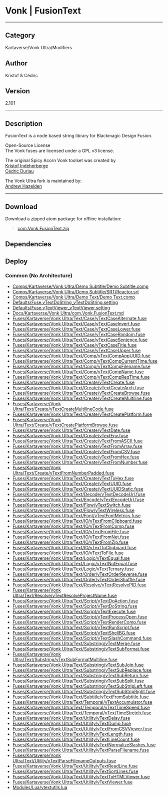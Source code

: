 # Vonk | FusionText
___

## Category
Kartaverse/Vonk Ultra/Modifiers

## Author
Kristof & Cédric

## Version
2.101

___

## Description
<p>FusionText is a node based string library for Blackmagic Design Fusion.</p>

<p>Open-Source License<br>
The Vonk fuses are licensed under a GPL v3 license.</p>

<p>The original Spicy Acorn Vonk toolset was created by<br>
<a href="mailto:xmnr0x23@gmail.com">Kristof Indeherberge</a><br>
<a href="mailto:duriau.cedric@live.be">Cédric Duriau</a></p>

<p>The Vonk Ultra fork is maintained by:<br>
<a href="mailto:andrew@andrewhazelden.com">Andrew Hazelden</a></p>

___

## Download

Download a zipped atom package for offline installation:
> [com.Vonk.FusionText.zip](https://gitlab.com/WeSuckLess/Reactor/-/archive/master/Reactor-master.zip?path=Atoms/com.Vonk.FusionText)  

## Dependencies

## Deploy

### Common (No Architecture)

<ul>
<li><a href="https://gitlab.com/WeSuckLess/Reactor/-/blob/master/Atoms/com.Vonk.FusionText/Comps/Kartaverse/Vonk Ultra/Demo Subtitle/Demo Subtitle.comp?ref_type=heads">Comps/Kartaverse/Vonk Ultra/Demo Subtitle/Demo Subtitle.comp</a></li>
<li><a href="https://gitlab.com/WeSuckLess/Reactor/-/blob/master/Atoms/com.Vonk.FusionText/Comps/Kartaverse/Vonk Ultra/Demo Subtitle/SRT/Reactor.srt?ref_type=heads">Comps/Kartaverse/Vonk Ultra/Demo Subtitle/SRT/Reactor.srt</a></li>
<li><a href="https://gitlab.com/WeSuckLess/Reactor/-/blob/master/Atoms/com.Vonk.FusionText/Comps/Kartaverse/Vonk Ultra/Demo Text/Demo Text.comp?ref_type=heads">Comps/Kartaverse/Vonk Ultra/Demo Text/Demo Text.comp</a></li>
<li><a href="https://gitlab.com/WeSuckLess/Reactor/-/blob/master/Atoms/com.Vonk.FusionText/Defaults/Fuse.vTextDoString_vTextDoString.setting?ref_type=heads">Defaults/Fuse.vTextDoString_vTextDoString.setting</a></li>
<li><a href="https://gitlab.com/WeSuckLess/Reactor/-/blob/master/Atoms/com.Vonk.FusionText/Defaults/Fuse.vTextViewer_vTextViewer.setting?ref_type=heads">Defaults/Fuse.vTextViewer_vTextViewer.setting</a></li>
<li><a href="https://gitlab.com/WeSuckLess/Reactor/-/blob/master/Atoms/com.Vonk.FusionText/Docs/Kartaverse/Vonk Ultra/com.Vonk.FusionText.md?ref_type=heads">Docs/Kartaverse/Vonk Ultra/com.Vonk.FusionText.md</a></li>
<li><a href="https://gitlab.com/WeSuckLess/Reactor/-/blob/master/Atoms/com.Vonk.FusionText/Fuses/Kartaverse/Vonk Ultra/Text/Case/vTextCaseAlternate.fuse?ref_type=heads">Fuses/Kartaverse/Vonk Ultra/Text/Case/vTextCaseAlternate.fuse</a></li>
<li><a href="https://gitlab.com/WeSuckLess/Reactor/-/blob/master/Atoms/com.Vonk.FusionText/Fuses/Kartaverse/Vonk Ultra/Text/Case/vTextCaseInvert.fuse?ref_type=heads">Fuses/Kartaverse/Vonk Ultra/Text/Case/vTextCaseInvert.fuse</a></li>
<li><a href="https://gitlab.com/WeSuckLess/Reactor/-/blob/master/Atoms/com.Vonk.FusionText/Fuses/Kartaverse/Vonk Ultra/Text/Case/vTextCaseLower.fuse?ref_type=heads">Fuses/Kartaverse/Vonk Ultra/Text/Case/vTextCaseLower.fuse</a></li>
<li><a href="https://gitlab.com/WeSuckLess/Reactor/-/blob/master/Atoms/com.Vonk.FusionText/Fuses/Kartaverse/Vonk Ultra/Text/Case/vTextCaseRandom.fuse?ref_type=heads">Fuses/Kartaverse/Vonk Ultra/Text/Case/vTextCaseRandom.fuse</a></li>
<li><a href="https://gitlab.com/WeSuckLess/Reactor/-/blob/master/Atoms/com.Vonk.FusionText/Fuses/Kartaverse/Vonk Ultra/Text/Case/vTextCaseSentence.fuse?ref_type=heads">Fuses/Kartaverse/Vonk Ultra/Text/Case/vTextCaseSentence.fuse</a></li>
<li><a href="https://gitlab.com/WeSuckLess/Reactor/-/blob/master/Atoms/com.Vonk.FusionText/Fuses/Kartaverse/Vonk Ultra/Text/Case/vTextCaseTitle.fuse?ref_type=heads">Fuses/Kartaverse/Vonk Ultra/Text/Case/vTextCaseTitle.fuse</a></li>
<li><a href="https://gitlab.com/WeSuckLess/Reactor/-/blob/master/Atoms/com.Vonk.FusionText/Fuses/Kartaverse/Vonk Ultra/Text/Case/vTextCaseUpper.fuse?ref_type=heads">Fuses/Kartaverse/Vonk Ultra/Text/Case/vTextCaseUpper.fuse</a></li>
<li><a href="https://gitlab.com/WeSuckLess/Reactor/-/blob/master/Atoms/com.Vonk.FusionText/Fuses/Kartaverse/Vonk Ultra/Text/Comp/vTextCompAppUUID.fuse?ref_type=heads">Fuses/Kartaverse/Vonk Ultra/Text/Comp/vTextCompAppUUID.fuse</a></li>
<li><a href="https://gitlab.com/WeSuckLess/Reactor/-/blob/master/Atoms/com.Vonk.FusionText/Fuses/Kartaverse/Vonk Ultra/Text/Comp/vTextCompCurrentTime.fuse?ref_type=heads">Fuses/Kartaverse/Vonk Ultra/Text/Comp/vTextCompCurrentTime.fuse</a></li>
<li><a href="https://gitlab.com/WeSuckLess/Reactor/-/blob/master/Atoms/com.Vonk.FusionText/Fuses/Kartaverse/Vonk Ultra/Text/Comp/vTextCompFilename.fuse?ref_type=heads">Fuses/Kartaverse/Vonk Ultra/Text/Comp/vTextCompFilename.fuse</a></li>
<li><a href="https://gitlab.com/WeSuckLess/Reactor/-/blob/master/Atoms/com.Vonk.FusionText/Fuses/Kartaverse/Vonk Ultra/Text/Comp/vTextCompName.fuse?ref_type=heads">Fuses/Kartaverse/Vonk Ultra/Text/Comp/vTextCompName.fuse</a></li>
<li><a href="https://gitlab.com/WeSuckLess/Reactor/-/blob/master/Atoms/com.Vonk.FusionText/Fuses/Kartaverse/Vonk Ultra/Text/Comp/vTextCompReqTime.fuse?ref_type=heads">Fuses/Kartaverse/Vonk Ultra/Text/Comp/vTextCompReqTime.fuse</a></li>
<li><a href="https://gitlab.com/WeSuckLess/Reactor/-/blob/master/Atoms/com.Vonk.FusionText/Fuses/Kartaverse/Vonk Ultra/Text/Create/vTextCreate.fuse?ref_type=heads">Fuses/Kartaverse/Vonk Ultra/Text/Create/vTextCreate.fuse</a></li>
<li><a href="https://gitlab.com/WeSuckLess/Reactor/-/blob/master/Atoms/com.Vonk.FusionText/Fuses/Kartaverse/Vonk Ultra/Text/Create/vTextCreateArch.fuse?ref_type=heads">Fuses/Kartaverse/Vonk Ultra/Text/Create/vTextCreateArch.fuse</a></li>
<li><a href="https://gitlab.com/WeSuckLess/Reactor/-/blob/master/Atoms/com.Vonk.FusionText/Fuses/Kartaverse/Vonk Ultra/Text/Create/vTextCreateBrowse.fuse?ref_type=heads">Fuses/Kartaverse/Vonk Ultra/Text/Create/vTextCreateBrowse.fuse</a></li>
<li><a href="https://gitlab.com/WeSuckLess/Reactor/-/blob/master/Atoms/com.Vonk.FusionText/Fuses/Kartaverse/Vonk Ultra/Text/Create/vTextCreateMultiline.fuse?ref_type=heads">Fuses/Kartaverse/Vonk Ultra/Text/Create/vTextCreateMultiline.fuse</a></li>
<li><a href="https://gitlab.com/WeSuckLess/Reactor/-/blob/master/Atoms/com.Vonk.FusionText/Fuses/Kartaverse/Vonk Ultra/Text/Create/vTextCreateMultilineCode.fuse?ref_type=heads">Fuses/Kartaverse/Vonk Ultra/Text/Create/vTextCreateMultilineCode.fuse</a></li>
<li><a href="https://gitlab.com/WeSuckLess/Reactor/-/blob/master/Atoms/com.Vonk.FusionText/Fuses/Kartaverse/Vonk Ultra/Text/Create/vTextCreatePlatform.fuse?ref_type=heads">Fuses/Kartaverse/Vonk Ultra/Text/Create/vTextCreatePlatform.fuse</a></li>
<li><a href="https://gitlab.com/WeSuckLess/Reactor/-/blob/master/Atoms/com.Vonk.FusionText/Fuses/Kartaverse/Vonk Ultra/Text/Create/vTextCreatePlatformBrowse.fuse?ref_type=heads">Fuses/Kartaverse/Vonk Ultra/Text/Create/vTextCreatePlatformBrowse.fuse</a></li>
<li><a href="https://gitlab.com/WeSuckLess/Reactor/-/blob/master/Atoms/com.Vonk.FusionText/Fuses/Kartaverse/Vonk Ultra/Text/Create/vTextDate.fuse?ref_type=heads">Fuses/Kartaverse/Vonk Ultra/Text/Create/vTextDate.fuse</a></li>
<li><a href="https://gitlab.com/WeSuckLess/Reactor/-/blob/master/Atoms/com.Vonk.FusionText/Fuses/Kartaverse/Vonk Ultra/Text/Create/vTextEnv.fuse?ref_type=heads">Fuses/Kartaverse/Vonk Ultra/Text/Create/vTextEnv.fuse</a></li>
<li><a href="https://gitlab.com/WeSuckLess/Reactor/-/blob/master/Atoms/com.Vonk.FusionText/Fuses/Kartaverse/Vonk Ultra/Text/Create/vTextFromASCII.fuse?ref_type=heads">Fuses/Kartaverse/Vonk Ultra/Text/Create/vTextFromASCII.fuse</a></li>
<li><a href="https://gitlab.com/WeSuckLess/Reactor/-/blob/master/Atoms/com.Vonk.FusionText/Fuses/Kartaverse/Vonk Ultra/Text/Create/vTextFromArray.fuse?ref_type=heads">Fuses/Kartaverse/Vonk Ultra/Text/Create/vTextFromArray.fuse</a></li>
<li><a href="https://gitlab.com/WeSuckLess/Reactor/-/blob/master/Atoms/com.Vonk.FusionText/Fuses/Kartaverse/Vonk Ultra/Text/Create/vTextFromCSV.fuse?ref_type=heads">Fuses/Kartaverse/Vonk Ultra/Text/Create/vTextFromCSV.fuse</a></li>
<li><a href="https://gitlab.com/WeSuckLess/Reactor/-/blob/master/Atoms/com.Vonk.FusionText/Fuses/Kartaverse/Vonk Ultra/Text/Create/vTextFromHex.fuse?ref_type=heads">Fuses/Kartaverse/Vonk Ultra/Text/Create/vTextFromHex.fuse</a></li>
<li><a href="https://gitlab.com/WeSuckLess/Reactor/-/blob/master/Atoms/com.Vonk.FusionText/Fuses/Kartaverse/Vonk Ultra/Text/Create/vTextFromNumber.fuse?ref_type=heads">Fuses/Kartaverse/Vonk Ultra/Text/Create/vTextFromNumber.fuse</a></li>
<li><a href="https://gitlab.com/WeSuckLess/Reactor/-/blob/master/Atoms/com.Vonk.FusionText/Fuses/Kartaverse/Vonk Ultra/Text/Create/vTextFromNumberPadded.fuse?ref_type=heads">Fuses/Kartaverse/Vonk Ultra/Text/Create/vTextFromNumberPadded.fuse</a></li>
<li><a href="https://gitlab.com/WeSuckLess/Reactor/-/blob/master/Atoms/com.Vonk.FusionText/Fuses/Kartaverse/Vonk Ultra/Text/Create/vTextToHex.fuse?ref_type=heads">Fuses/Kartaverse/Vonk Ultra/Text/Create/vTextToHex.fuse</a></li>
<li><a href="https://gitlab.com/WeSuckLess/Reactor/-/blob/master/Atoms/com.Vonk.FusionText/Fuses/Kartaverse/Vonk Ultra/Text/Create/vTextUUID.fuse?ref_type=heads">Fuses/Kartaverse/Vonk Ultra/Text/Create/vTextUUID.fuse</a></li>
<li><a href="https://gitlab.com/WeSuckLess/Reactor/-/blob/master/Atoms/com.Vonk.FusionText/Fuses/Kartaverse/Vonk Ultra/Text/Create/vTextUUIDStatic.fuse?ref_type=heads">Fuses/Kartaverse/Vonk Ultra/Text/Create/vTextUUIDStatic.fuse</a></li>
<li><a href="https://gitlab.com/WeSuckLess/Reactor/-/blob/master/Atoms/com.Vonk.FusionText/Fuses/Kartaverse/Vonk Ultra/Text/Decode/vTextDecodeUrl.fuse?ref_type=heads">Fuses/Kartaverse/Vonk Ultra/Text/Decode/vTextDecodeUrl.fuse</a></li>
<li><a href="https://gitlab.com/WeSuckLess/Reactor/-/blob/master/Atoms/com.Vonk.FusionText/Fuses/Kartaverse/Vonk Ultra/Text/Encode/vTextEncodeUrl.fuse?ref_type=heads">Fuses/Kartaverse/Vonk Ultra/Text/Encode/vTextEncodeUrl.fuse</a></li>
<li><a href="https://gitlab.com/WeSuckLess/Reactor/-/blob/master/Atoms/com.Vonk.FusionText/Fuses/Kartaverse/Vonk Ultra/Text/Flow/vTextSwitch.fuse?ref_type=heads">Fuses/Kartaverse/Vonk Ultra/Text/Flow/vTextSwitch.fuse</a></li>
<li><a href="https://gitlab.com/WeSuckLess/Reactor/-/blob/master/Atoms/com.Vonk.FusionText/Fuses/Kartaverse/Vonk Ultra/Text/Flow/vTextWireless.fuse?ref_type=heads">Fuses/Kartaverse/Vonk Ultra/Text/Flow/vTextWireless.fuse</a></li>
<li><a href="https://gitlab.com/WeSuckLess/Reactor/-/blob/master/Atoms/com.Vonk.FusionText/Fuses/Kartaverse/Vonk Ultra/Text/Font/vTextFontMetrics.fuse?ref_type=heads">Fuses/Kartaverse/Vonk Ultra/Text/Font/vTextFontMetrics.fuse</a></li>
<li><a href="https://gitlab.com/WeSuckLess/Reactor/-/blob/master/Atoms/com.Vonk.FusionText/Fuses/Kartaverse/Vonk Ultra/Text/IO/vTextFromClipboard.fuse?ref_type=heads">Fuses/Kartaverse/Vonk Ultra/Text/IO/vTextFromClipboard.fuse</a></li>
<li><a href="https://gitlab.com/WeSuckLess/Reactor/-/blob/master/Atoms/com.Vonk.FusionText/Fuses/Kartaverse/Vonk Ultra/Text/IO/vTextFromComp.fuse?ref_type=heads">Fuses/Kartaverse/Vonk Ultra/Text/IO/vTextFromComp.fuse</a></li>
<li><a href="https://gitlab.com/WeSuckLess/Reactor/-/blob/master/Atoms/com.Vonk.FusionText/Fuses/Kartaverse/Vonk Ultra/Text/IO/vTextFromFile.fuse?ref_type=heads">Fuses/Kartaverse/Vonk Ultra/Text/IO/vTextFromFile.fuse</a></li>
<li><a href="https://gitlab.com/WeSuckLess/Reactor/-/blob/master/Atoms/com.Vonk.FusionText/Fuses/Kartaverse/Vonk Ultra/Text/IO/vTextFromNet.fuse?ref_type=heads">Fuses/Kartaverse/Vonk Ultra/Text/IO/vTextFromNet.fuse</a></li>
<li><a href="https://gitlab.com/WeSuckLess/Reactor/-/blob/master/Atoms/com.Vonk.FusionText/Fuses/Kartaverse/Vonk Ultra/Text/IO/vTextFromZip.fuse?ref_type=heads">Fuses/Kartaverse/Vonk Ultra/Text/IO/vTextFromZip.fuse</a></li>
<li><a href="https://gitlab.com/WeSuckLess/Reactor/-/blob/master/Atoms/com.Vonk.FusionText/Fuses/Kartaverse/Vonk Ultra/Text/IO/vTextToClipboard.fuse?ref_type=heads">Fuses/Kartaverse/Vonk Ultra/Text/IO/vTextToClipboard.fuse</a></li>
<li><a href="https://gitlab.com/WeSuckLess/Reactor/-/blob/master/Atoms/com.Vonk.FusionText/Fuses/Kartaverse/Vonk Ultra/Text/IO/vTextToFile.fuse?ref_type=heads">Fuses/Kartaverse/Vonk Ultra/Text/IO/vTextToFile.fuse</a></li>
<li><a href="https://gitlab.com/WeSuckLess/Reactor/-/blob/master/Atoms/com.Vonk.FusionText/Fuses/Kartaverse/Vonk Ultra/Text/Logic/vTextEqual.fuse?ref_type=heads">Fuses/Kartaverse/Vonk Ultra/Text/Logic/vTextEqual.fuse</a></li>
<li><a href="https://gitlab.com/WeSuckLess/Reactor/-/blob/master/Atoms/com.Vonk.FusionText/Fuses/Kartaverse/Vonk Ultra/Text/Logic/vTextNotEqual.fuse?ref_type=heads">Fuses/Kartaverse/Vonk Ultra/Text/Logic/vTextNotEqual.fuse</a></li>
<li><a href="https://gitlab.com/WeSuckLess/Reactor/-/blob/master/Atoms/com.Vonk.FusionText/Fuses/Kartaverse/Vonk Ultra/Text/Logic/vTextTernary.fuse?ref_type=heads">Fuses/Kartaverse/Vonk Ultra/Text/Logic/vTextTernary.fuse</a></li>
<li><a href="https://gitlab.com/WeSuckLess/Reactor/-/blob/master/Atoms/com.Vonk.FusionText/Fuses/Kartaverse/Vonk Ultra/Text/Order/vTextOrderReverse.fuse?ref_type=heads">Fuses/Kartaverse/Vonk Ultra/Text/Order/vTextOrderReverse.fuse</a></li>
<li><a href="https://gitlab.com/WeSuckLess/Reactor/-/blob/master/Atoms/com.Vonk.FusionText/Fuses/Kartaverse/Vonk Ultra/Text/Order/vTextOrderShuffle.fuse?ref_type=heads">Fuses/Kartaverse/Vonk Ultra/Text/Order/vTextOrderShuffle.fuse</a></li>
<li><a href="https://gitlab.com/WeSuckLess/Reactor/-/blob/master/Atoms/com.Vonk.FusionText/Fuses/Kartaverse/Vonk Ultra/Text/Resolve/vTextResolvePID.fuse?ref_type=heads">Fuses/Kartaverse/Vonk Ultra/Text/Resolve/vTextResolvePID.fuse</a></li>
<li><a href="https://gitlab.com/WeSuckLess/Reactor/-/blob/master/Atoms/com.Vonk.FusionText/Fuses/Kartaverse/Vonk Ultra/Text/Resolve/vTextResolveProjectName.fuse?ref_type=heads">Fuses/Kartaverse/Vonk Ultra/Text/Resolve/vTextResolveProjectName.fuse</a></li>
<li><a href="https://gitlab.com/WeSuckLess/Reactor/-/blob/master/Atoms/com.Vonk.FusionText/Fuses/Kartaverse/Vonk Ultra/Text/Script/vTextDoAction.fuse?ref_type=heads">Fuses/Kartaverse/Vonk Ultra/Text/Script/vTextDoAction.fuse</a></li>
<li><a href="https://gitlab.com/WeSuckLess/Reactor/-/blob/master/Atoms/com.Vonk.FusionText/Fuses/Kartaverse/Vonk Ultra/Text/Script/vTextDoString.fuse?ref_type=heads">Fuses/Kartaverse/Vonk Ultra/Text/Script/vTextDoString.fuse</a></li>
<li><a href="https://gitlab.com/WeSuckLess/Reactor/-/blob/master/Atoms/com.Vonk.FusionText/Fuses/Kartaverse/Vonk Ultra/Text/Script/vTextExecute.fuse?ref_type=heads">Fuses/Kartaverse/Vonk Ultra/Text/Script/vTextExecute.fuse</a></li>
<li><a href="https://gitlab.com/WeSuckLess/Reactor/-/blob/master/Atoms/com.Vonk.FusionText/Fuses/Kartaverse/Vonk Ultra/Text/Script/vTextProcessOpen.fuse?ref_type=heads">Fuses/Kartaverse/Vonk Ultra/Text/Script/vTextProcessOpen.fuse</a></li>
<li><a href="https://gitlab.com/WeSuckLess/Reactor/-/blob/master/Atoms/com.Vonk.FusionText/Fuses/Kartaverse/Vonk Ultra/Text/Script/vTextRenderComp.fuse?ref_type=heads">Fuses/Kartaverse/Vonk Ultra/Text/Script/vTextRenderComp.fuse</a></li>
<li><a href="https://gitlab.com/WeSuckLess/Reactor/-/blob/master/Atoms/com.Vonk.FusionText/Fuses/Kartaverse/Vonk Ultra/Text/Script/vTextRunScript.fuse?ref_type=heads">Fuses/Kartaverse/Vonk Ultra/Text/Script/vTextRunScript.fuse</a></li>
<li><a href="https://gitlab.com/WeSuckLess/Reactor/-/blob/master/Atoms/com.Vonk.FusionText/Fuses/Kartaverse/Vonk Ultra/Text/Script/vTextShellBG.fuse?ref_type=heads">Fuses/Kartaverse/Vonk Ultra/Text/Script/vTextShellBG.fuse</a></li>
<li><a href="https://gitlab.com/WeSuckLess/Reactor/-/blob/master/Atoms/com.Vonk.FusionText/Fuses/Kartaverse/Vonk Ultra/Text/Script/vTextSlashCommand.fuse?ref_type=heads">Fuses/Kartaverse/Vonk Ultra/Text/Script/vTextSlashCommand.fuse</a></li>
<li><a href="https://gitlab.com/WeSuckLess/Reactor/-/blob/master/Atoms/com.Vonk.FusionText/Fuses/Kartaverse/Vonk Ultra/Text/Substring/vTextMerge.fuse?ref_type=heads">Fuses/Kartaverse/Vonk Ultra/Text/Substring/vTextMerge.fuse</a></li>
<li><a href="https://gitlab.com/WeSuckLess/Reactor/-/blob/master/Atoms/com.Vonk.FusionText/Fuses/Kartaverse/Vonk Ultra/Text/Substring/vTextSubFormat.fuse?ref_type=heads">Fuses/Kartaverse/Vonk Ultra/Text/Substring/vTextSubFormat.fuse</a></li>
<li><a href="https://gitlab.com/WeSuckLess/Reactor/-/blob/master/Atoms/com.Vonk.FusionText/Fuses/Kartaverse/Vonk Ultra/Text/Substring/vTextSubFormatMultiline.fuse?ref_type=heads">Fuses/Kartaverse/Vonk Ultra/Text/Substring/vTextSubFormatMultiline.fuse</a></li>
<li><a href="https://gitlab.com/WeSuckLess/Reactor/-/blob/master/Atoms/com.Vonk.FusionText/Fuses/Kartaverse/Vonk Ultra/Text/Substring/vTextSubJoin.fuse?ref_type=heads">Fuses/Kartaverse/Vonk Ultra/Text/Substring/vTextSubJoin.fuse</a></li>
<li><a href="https://gitlab.com/WeSuckLess/Reactor/-/blob/master/Atoms/com.Vonk.FusionText/Fuses/Kartaverse/Vonk Ultra/Text/Substring/vTextSubReplace.fuse?ref_type=heads">Fuses/Kartaverse/Vonk Ultra/Text/Substring/vTextSubReplace.fuse</a></li>
<li><a href="https://gitlab.com/WeSuckLess/Reactor/-/blob/master/Atoms/com.Vonk.FusionText/Fuses/Kartaverse/Vonk Ultra/Text/Substring/vTextSubReturn.fuse?ref_type=heads">Fuses/Kartaverse/Vonk Ultra/Text/Substring/vTextSubReturn.fuse</a></li>
<li><a href="https://gitlab.com/WeSuckLess/Reactor/-/blob/master/Atoms/com.Vonk.FusionText/Fuses/Kartaverse/Vonk Ultra/Text/Substring/vTextSubSplit.fuse?ref_type=heads">Fuses/Kartaverse/Vonk Ultra/Text/Substring/vTextSubSplit.fuse</a></li>
<li><a href="https://gitlab.com/WeSuckLess/Reactor/-/blob/master/Atoms/com.Vonk.FusionText/Fuses/Kartaverse/Vonk Ultra/Text/Substring/vTextSubStripLeft.fuse?ref_type=heads">Fuses/Kartaverse/Vonk Ultra/Text/Substring/vTextSubStripLeft.fuse</a></li>
<li><a href="https://gitlab.com/WeSuckLess/Reactor/-/blob/master/Atoms/com.Vonk.FusionText/Fuses/Kartaverse/Vonk Ultra/Text/Substring/vTextSubStripRight.fuse?ref_type=heads">Fuses/Kartaverse/Vonk Ultra/Text/Substring/vTextSubStripRight.fuse</a></li>
<li><a href="https://gitlab.com/WeSuckLess/Reactor/-/blob/master/Atoms/com.Vonk.FusionText/Fuses/Kartaverse/Vonk Ultra/Text/Subtitle/vTextFromSubtitle.fuse?ref_type=heads">Fuses/Kartaverse/Vonk Ultra/Text/Subtitle/vTextFromSubtitle.fuse</a></li>
<li><a href="https://gitlab.com/WeSuckLess/Reactor/-/blob/master/Atoms/com.Vonk.FusionText/Fuses/Kartaverse/Vonk Ultra/Text/Temporal/vTextAccumulator.fuse?ref_type=heads">Fuses/Kartaverse/Vonk Ultra/Text/Temporal/vTextAccumulator.fuse</a></li>
<li><a href="https://gitlab.com/WeSuckLess/Reactor/-/blob/master/Atoms/com.Vonk.FusionText/Fuses/Kartaverse/Vonk Ultra/Text/Temporal/vTextTimeSpeed.fuse?ref_type=heads">Fuses/Kartaverse/Vonk Ultra/Text/Temporal/vTextTimeSpeed.fuse</a></li>
<li><a href="https://gitlab.com/WeSuckLess/Reactor/-/blob/master/Atoms/com.Vonk.FusionText/Fuses/Kartaverse/Vonk Ultra/Text/Temporal/vTextTimeStretch.fuse?ref_type=heads">Fuses/Kartaverse/Vonk Ultra/Text/Temporal/vTextTimeStretch.fuse</a></li>
<li><a href="https://gitlab.com/WeSuckLess/Reactor/-/blob/master/Atoms/com.Vonk.FusionText/Fuses/Kartaverse/Vonk Ultra/Text/Utility/vTextDelay.fuse?ref_type=heads">Fuses/Kartaverse/Vonk Ultra/Text/Utility/vTextDelay.fuse</a></li>
<li><a href="https://gitlab.com/WeSuckLess/Reactor/-/blob/master/Atoms/com.Vonk.FusionText/Fuses/Kartaverse/Vonk Ultra/Text/Utility/vTextDump.fuse?ref_type=heads">Fuses/Kartaverse/Vonk Ultra/Text/Utility/vTextDump.fuse</a></li>
<li><a href="https://gitlab.com/WeSuckLess/Reactor/-/blob/master/Atoms/com.Vonk.FusionText/Fuses/Kartaverse/Vonk Ultra/Text/Utility/vTextFromCSVViewer.fuse?ref_type=heads">Fuses/Kartaverse/Vonk Ultra/Text/Utility/vTextFromCSVViewer.fuse</a></li>
<li><a href="https://gitlab.com/WeSuckLess/Reactor/-/blob/master/Atoms/com.Vonk.FusionText/Fuses/Kartaverse/Vonk Ultra/Text/Utility/vTextLength.fuse?ref_type=heads">Fuses/Kartaverse/Vonk Ultra/Text/Utility/vTextLength.fuse</a></li>
<li><a href="https://gitlab.com/WeSuckLess/Reactor/-/blob/master/Atoms/com.Vonk.FusionText/Fuses/Kartaverse/Vonk Ultra/Text/Utility/vTextLineCount.fuse?ref_type=heads">Fuses/Kartaverse/Vonk Ultra/Text/Utility/vTextLineCount.fuse</a></li>
<li><a href="https://gitlab.com/WeSuckLess/Reactor/-/blob/master/Atoms/com.Vonk.FusionText/Fuses/Kartaverse/Vonk Ultra/Text/Utility/vTextNormalizeSlashes.fuse?ref_type=heads">Fuses/Kartaverse/Vonk Ultra/Text/Utility/vTextNormalizeSlashes.fuse</a></li>
<li><a href="https://gitlab.com/WeSuckLess/Reactor/-/blob/master/Atoms/com.Vonk.FusionText/Fuses/Kartaverse/Vonk Ultra/Text/Utility/vTextParseFilename.fuse?ref_type=heads">Fuses/Kartaverse/Vonk Ultra/Text/Utility/vTextParseFilename.fuse</a></li>
<li><a href="https://gitlab.com/WeSuckLess/Reactor/-/blob/master/Atoms/com.Vonk.FusionText/Fuses/Kartaverse/Vonk Ultra/Text/Utility/vTextParseFilenameOutputs.fuse?ref_type=heads">Fuses/Kartaverse/Vonk Ultra/Text/Utility/vTextParseFilenameOutputs.fuse</a></li>
<li><a href="https://gitlab.com/WeSuckLess/Reactor/-/blob/master/Atoms/com.Vonk.FusionText/Fuses/Kartaverse/Vonk Ultra/Text/Utility/vTextReadLine.fuse?ref_type=heads">Fuses/Kartaverse/Vonk Ultra/Text/Utility/vTextReadLine.fuse</a></li>
<li><a href="https://gitlab.com/WeSuckLess/Reactor/-/blob/master/Atoms/com.Vonk.FusionText/Fuses/Kartaverse/Vonk Ultra/Text/Utility/vTextSortLines.fuse?ref_type=heads">Fuses/Kartaverse/Vonk Ultra/Text/Utility/vTextSortLines.fuse</a></li>
<li><a href="https://gitlab.com/WeSuckLess/Reactor/-/blob/master/Atoms/com.Vonk.FusionText/Fuses/Kartaverse/Vonk Ultra/Text/Utility/vTextToHTMLViewer.fuse?ref_type=heads">Fuses/Kartaverse/Vonk Ultra/Text/Utility/vTextToHTMLViewer.fuse</a></li>
<li><a href="https://gitlab.com/WeSuckLess/Reactor/-/blob/master/Atoms/com.Vonk.FusionText/Fuses/Kartaverse/Vonk Ultra/Text/Utility/vTextViewer.fuse?ref_type=heads">Fuses/Kartaverse/Vonk Ultra/Text/Utility/vTextViewer.fuse</a></li>
<li><a href="https://gitlab.com/WeSuckLess/Reactor/-/blob/master/Atoms/com.Vonk.FusionText/Modules/Lua/vtextutils.lua?ref_type=heads">Modules/Lua/vtextutils.lua</a></li>
</ul>
